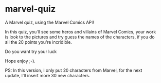# marvel-quiz
A Marvel quiz, using the Marvel Comics API!

In this quiz, you'll see some heros and villains of Marvel Comics, your work is look to the pictures and try guess the names of the characters, if you do all the 20 points you're incridible.

Do you want try your luck

Hope enjoy ;-).

PS: In this version, I only put 20 characters from Marvel, for the next update, I'll insert more 30 new characters.
